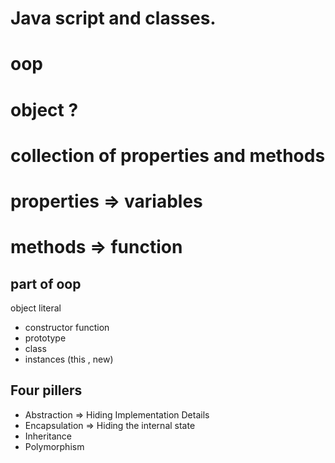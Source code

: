 # Java script and classes.

# oop

# object ?

# collection of properties and methods

# properties => variables

# methods => function

## part of oop

object literal

- constructor function
- prototype
- class
- instances (this , new)

## Four pillers

- Abstraction => Hiding Implementation Details
- Encapsulation => Hiding the internal state
- Inheritance
- Polymorphism
